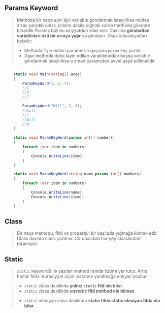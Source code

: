
## Params Keyword 
> Methoda bir neçə eyni tipli variable göndərmək istəyiriksə mütləq array yaradıb onları onların daxilə yığmalı sonra methoda göndərə bilrərdik.Params bizi bu əziyyətdən xilas edir. Daxilinə **göndərilən variableları özü bir arraya yığır** və göndərir. Əsas xususiyyətləri belədir:
> - Methoda t'yin edilən parametrin qaşısına  `param` key yazılır.
> - Əgər methoda daha təyin edilən varaiblelardan başqa variable göndərmək istəyiriksə o zman paramsdan əvvəl qeyd edilməlidir.

```c#

    static void Main(string[] args)
    {
        ParamKeyWord(1, 5, 7);
        //1
        //5
        //7

        ParamKeyWord("Will", 7, 8);
        //Will
        //7
        //Will
        //8
    }

    static void ParamKeyWord(params int[] numbers)
    {
        foreach (var item in numbers)
        {
            Console.WriteLine(item);
        }
    }

    static void ParamKeyWord(string name,params int[] numbers)
    {
        foreach (var item in numbers)
        {
            Console.WriteLine(name);
            Console.WriteLine(item);
        }
    }
```

## Class
> Bir neçə methodu, fildi və propertiyi bir başlıqda yığmağa kömək edir. 
> Class daxildə class yazılmır. C# daxildəki hər şey classlardan törəmişdir.


## Static
> `static` keywordü ilə yazılan method ramda özünə yer tutur. Artıq həmin fildə müraciyyət üçün instance yaratmağa ehtiyac yoxdur.

> - `static` class daxilində **yalnız `static` fild ola bilər**.  
> - `static` class daxilində **unstatic fild method ola bilməz**

> - `static` olmayan class daxilində **static fildə static olmayan fildə ola bilər**.

